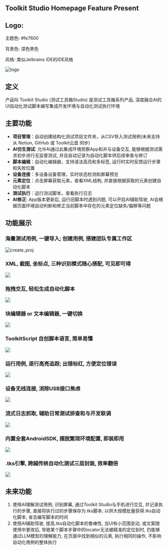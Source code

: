 ## Toolkit Studio Homepage Feature Present



## Logo:

主题色: #fe7600

背景色: 深色黑色

风格: 类似Jetbrains IDE的IDE风格

![logo](/Users/eric_konec/Documents/toolkit_studio/demo/toolkit_studio_logo.png)

## 定义

产品叫  Toolkit Studio (测试工具箱Studio)
是测试工具箱系列产品, 深度融合AI的UI自动化测试脚本编写集成开发环境与自动化测试执行环境

## 主要功能

- **项目管理**：自动创建结构化测试项目文件夹，从CSV导入测试用例(未来支持从 Notion, GitHub 或 Toolkit云盘 同步)
- **AI仿生测试**: 允许AI通过此集成环境观察App和并与设备交互, 能够根据测试需求初步进行无监督测试, 并且自动记录为自动化脚本供后续审查与修订
- **脚本编辑**：自动化编辑器，支持语法高亮和多标签, 运行时实时反馈运行步骤和失败位置
- **设备连接**：多设备设备管理，实时状态检测和屏幕预览
- **元素定位**：点击屏幕获取元素，查看XML结构, 并直接根据获取的元素创建自动化脚本
- **测试执行**：运行测试脚本，查看执行日志
- **AI修正**: App版本更新后, 运行旧脚本时遇到问题, 可以开启AI辅助驾驶, AI会根据页面环境自动判断和修正当前脚本中存在的元素定位缺失/偏移等问题


## 功能展示

### 海量测试用例, 一键导入; 创建用例, 搭建团队专属工作区

![create_proj](/Users/eric_konec/Documents/toolkit_studio/demo/create_proj.gif)

### XML, 截图, 坐标点, 三种识别模式随心搭配, 可见即可得

![](/Users/eric_konec/Documents/toolkit_studio/demo/detect_modes.gif)

### 拖拽交互, 轻松生成自动化脚本

![](/Users/eric_konec/Documents/toolkit_studio/demo/block_editor.gif)

### 块编辑器 or 文本编辑器, 一键切换

![](/Users/eric_konec/Documents/toolkit_studio/demo/editor_switch.gif)

### ToolkitScript 自创脚本语言, 简单易懂

![](/Users/eric_konec/Documents/toolkit_studio/demo/tks_language.png)

### 运行用例, 逐行高亮追踪; 出错标红, 方便定位错误

![](/Users/eric_konec/Documents/toolkit_studio/demo/script_operation.gif)

### 设备无线连接, 消除USB接口焦虑

![](/Users/eric_konec/Documents/toolkit_studio/demo/wireless_device.png)

### 流式日志抓取, 辅助日常测试排查和与开发联调

![](/Users/eric_konec/Documents/toolkit_studio/demo/logviewer.gif)

### 内置全套AndroidSDK, 摆脱繁琐环境配置, 即装即用

![](/Users/eric_konec/Documents/toolkit_studio/demo/android_sdk.png)

### .tks引擎, 跨越传统自动化测试三层封装, 效率翻倍

![](/Users/eric_konec/Documents/toolkit_studio/demo/vs.png)




## 未来功能

1.   使用AI理解测试用例, 识别屏幕, 通过Toolkit Studio与手机进行交互, 并记录执行的步骤, 直接将执行过的步骤保存为.tks脚本; 以供大规模批量获得.tks自动化脚本, 省去编写脚本的时间
2.   使用AI辅助驾驶, 提高.tks自动化脚本的鲁棒性, 当UI有小范围变动, 或文案随使用中更改后, 导致某个脚本步骤中的locator无法被精准的定位到时, 仍能够通过LLM模型的理解能力, 在页面中找到相似的元素, 执行相同的操作, 不影响自动化用例的整体执行